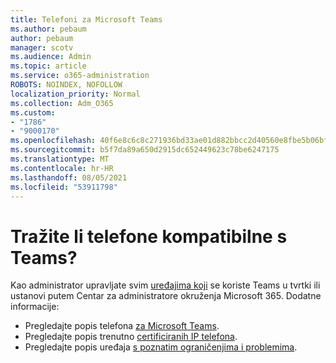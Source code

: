 ```yaml
---
title: Telefoni za Microsoft Teams
ms.author: pebaum
author: pebaum
manager: scotv
ms.audience: Admin
ms.topic: article
ms.service: o365-administration
ROBOTS: NOINDEX, NOFOLLOW
localization_priority: Normal
ms.collection: Adm_O365
ms.custom:
- "1786"
- "9000170"
ms.openlocfilehash: 40f6e8c6c8c271936bd33ae01d882bbcc2d40560e8fbe5b06bf9d12788f116d4
ms.sourcegitcommit: b5f7da89a650d2915dc652449623c78be6247175
ms.translationtype: MT
ms.contentlocale: hr-HR
ms.lasthandoff: 08/05/2021
ms.locfileid: "53911798"
---
```

# <a name="are-you-looking-for-phones-that-are-compatible-with-teams"></a>Tražite li telefone kompatibilne s Teams?

Kao administrator upravljate svim [uređajima koji](https://docs.microsoft.com/microsoftteams/device-management) se koriste Teams u tvrtki ili ustanovi putem Centar za administratore okruženja Microsoft 365. Dodatne informacije: 

- Pregledajte popis telefona [za Microsoft Teams](https://docs.microsoft.com/microsoftteams/phones-for-teams). 
- Pregledajte popis trenutno [certificiranih IP telefona](https://docs.microsoft.com/microsoftteams/teams-ip-phones#currently-certified-ip-phones). 
- Pregledajte popis uređaja [s poznatim ograničenjima i problemima](https://support.office.com/article/control-calls-using-a-headset-in-teams-65d6e104-444d-4013-b8c2-f11317dd69a8). 
